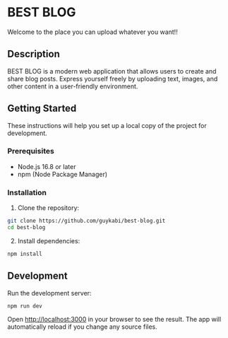 # BEST BLOG

Welcome to the place you can upload whatever you want!!

## Description

BEST BLOG is a modern web application that allows users to create and share blog posts. Express yourself freely by uploading text, images, and other content in a user-friendly environment.

## Getting Started

These instructions will help you set up a local copy of the project for development.

### Prerequisites

- Node.js 16.8 or later
- npm (Node Package Manager)

### Installation

1. Clone the repository:

```bash
git clone https://github.com/guykabi/best-blog.git
cd best-blog
```

2. Install dependencies:

```bash
npm install
```

## Development

Run the development server:

```bash
npm run dev
```

Open [http://localhost:3000](http://localhost:3000) in your browser to see the result. The app will automatically reload if you change any source files.
